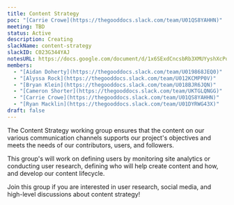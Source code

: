 ```yaml
---
title: Content Strategy
poc: "[Carrie Crowe](https://thegooddocs.slack.com/team/U01QS8YAHHN)"
meeting: TBD
status: Active
description: Creating
slackName: content-strategy
slackID: C023G344YAJ
notesURL: https://docs.google.com/document/d/1x6SExdCncsbRb3XMUYyshXcPo5OIFxT81fvComNJjkc/edit?usp=sharing
members:
  - "[Aidan Doherty](https://thegooddocs.slack.com/team/U019868JEQ0)"
  - "[Alyssa Rock](https://thegooddocs.slack.com/team/U012KCMPP0V)"
  - "[Bryan Klein](https://thegooddocs.slack.com/team/U018BJR6JQN)"
  - "[Cameron Shorter](https://thegooddocs.slack.com/team/UKTGLQNGG)"
  - "[Carrie Crowe](https://thegooddocs.slack.com/team/U01QS8YAHHN)"
  - "[Ryan Macklin](https://thegooddocs.slack.com/team/U01DYRWG43X)"
draft: false
---
```


The Content Strategy working group ensures that the content on our various communication channels supports our project's objectives and meets the needs of our contributors, users, and followers.

This group's will work on defining users by monitoring site analytics or conducting user research, defining who will help create content and how, and develop our content lifecycle.

Join this group if you are interested in user research, social media, and high-level discussions about content strategy!
